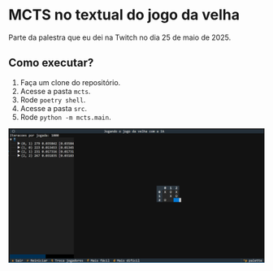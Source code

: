 # MCTS no textual do jogo da velha

Parte da palestra que eu dei na Twitch no dia 25 de maio de 2025.

## Como executar?

1. Faça um clone do repositório.
2. Acesse a pasta `mcts`.
3. Rode `poetry shell`.
4. Acesse a pasta `src`.
5. Rode `python -m mcts.main`.

![Uma screenshot do programa](image.png)